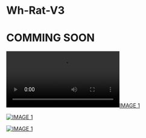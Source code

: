# Wh-Rat-V3

# COMMING SOON

[![IMAGE 1](https://whcyberspace.com/videos/wh-rat-v3-video.mp4)](https://www.youtube.com/channel/UCj6ekUzjItnjP6T7I9r1WMA?sub_confirmation=1 "Don't upload payload inbuilt Antivirus website")


[![IMAGE 1](https://github.com/wh-Cyberspace/Wh-Rat-V3/blob/main/img/wh-rat-v3-P1.png?raw=true)](https://www.youtube.com/channel/UCj6ekUzjItnjP6T7I9r1WMA?sub_confirmation=1 "Don't upload payload inbuilt Antivirus website")

[![IMAGE 1](https://github.com/wh-Cyberspace/Wh-Rat-V3/blob/main/img/wh-rat-v3-P2.png?raw=true)](https://www.youtube.com/channel/UCj6ekUzjItnjP6T7I9r1WMA?sub_confirmation=1 "Don't upload payload inbuilt Antivirus website")
